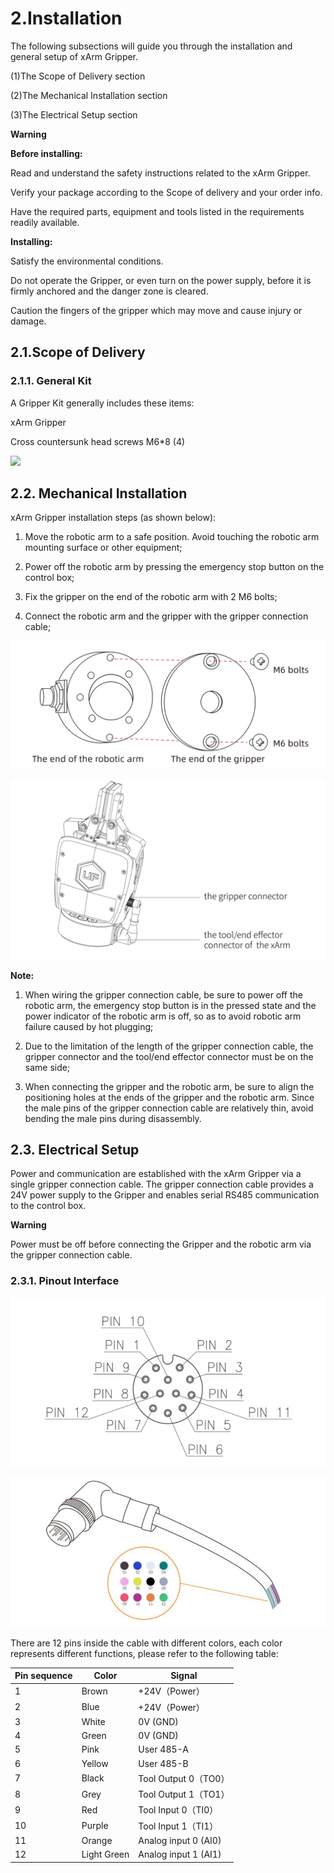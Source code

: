 # 2.Installation


The following subsections will guide you through the installation and general setup of xArm Gripper.

(1)The Scope of Delivery section

(2)The Mechanical Installation section

(3)The Electrical Setup section


**Warning**

**Before installing:**

Read and understand the safety instructions related to the xArm Gripper.

Verify your package according to the Scope of delivery and your order info.

Have the required parts, equipment and tools listed in the requirements readily available.


**Installing:**

Satisfy the environmental conditions.

Do not operate the Gripper, or even turn on the power supply, before it is firmly anchored and the danger zone is cleared.

Caution the fingers of the gripper which may move and cause injury or damage.


## 2.1.Scope of Delivery
### 2.1.1. General Kit
A Gripper Kit generally includes these items:

xArm Gripper

Cross countersunk head screws M6*8 (4)

![](assets/assets/img_1.png)

## 2.2.  Mechanical Installation

xArm Gripper installation steps (as shown below):

1. Move the robotic arm to a safe position. Avoid touching the robotic arm mounting surface or other equipment;

2. Power off the robotic arm by pressing the emergency stop button on the control box;

3. Fix the gripper on the end of the robotic arm with 2 M6 bolts;

4. Connect the robotic arm and the gripper with the gripper connection cable;
      
![](assets/img_2.png)

![](assets/img_3.png)

**Note:**

1. When wiring the gripper connection cable, be sure to power off the robotic arm, the emergency stop button is in the pressed state and the power indicator of the robotic arm is off, so as to avoid robotic arm failure caused by hot plugging;

2. Due to the limitation of the length of the gripper connection cable, the gripper connector and the  tool/end effector connector must be on the same side;

3. When connecting the gripper and the robotic arm, be sure to align the positioning holes at the ends of the gripper and the robotic arm. Since the male pins of the gripper connection cable are relatively thin, avoid bending the male pins during disassembly.

## 2.3.  Electrical Setup
Power and communication are established with the xArm Gripper via a single gripper connection cable. The gripper connection cable provides a 24V power supply to the Gripper and enables serial RS485 communication to the control box.

**Warning**

Power must be off before connecting the Gripper and the robotic arm via the gripper connection cable.

### 2.3.1.  Pinout Interface

 ![](assets/img_4.png)

![](assets/img_5.png)

There are 12 pins inside the cable with different colors, each color represents different functions, please refer to the following table:


| Pin sequence | Color       | Signal               |
| ------------ | ----------- | -------------------- |
| 1            | Brown       | +24V（Power）        |
| 2            | Blue        | +24V（Power）        |
| 3            | White       | 0V (GND)             |
| 4            | Green       | 0V (GND)             |
| 5            | Pink        | User 485-A           |
| 6            | Yellow      | User 485-B           |
| 7            | Black       | Tool Output 0（TO0） |
| 8            | Grey        | Tool Output 1（TO1） |
| 9            | Red         | Tool Input 0（TI0）  |
| 10           | Purple      | Tool Input 1（TI1）  |
| 11           | Orange      | Analog input 0 (AI0) |
| 12           | Light Green | Analog input 1 (AI1) |